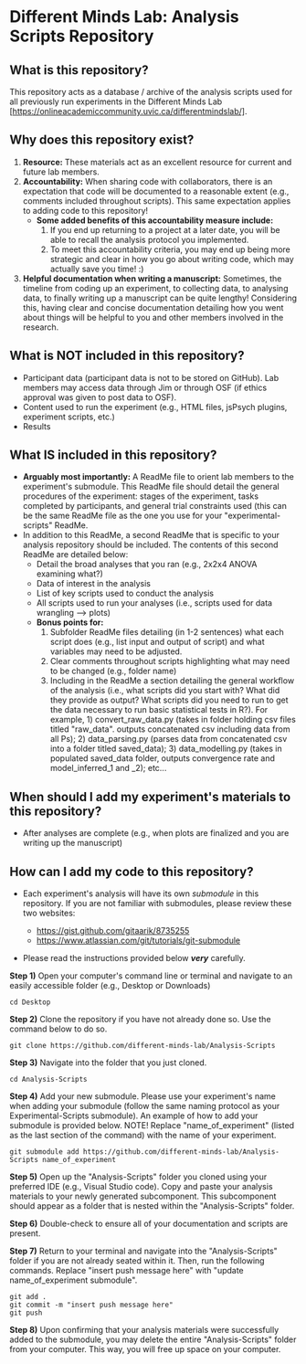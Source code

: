 # Different Minds Lab: Analysis Scripts Repository

## What is this repository?
This repository acts as a database / archive of the analysis scripts used for all previously run experiments in the Different Minds Lab [https://onlineacademiccommunity.uvic.ca/differentmindslab/].

## Why does this repository exist?
1. **Resource:** These materials act as an excellent resource for current and future lab members.
2. **Accountability:** When sharing code with collaborators, there is an expectation that code will be documented to a reasonable extent (e.g., comments included throughout scripts). This same expectation applies to adding code to this repository!
   - **Some added benefits of this accountability measure include:**
      1. If you end up returning to a project at a later date, you will be able to recall the analysis protocol you implemented.
      2. To meet this accountability criteria, you may end up being more strategic and clear in how you go about writing code, which may actually save you time! :)
3. **Helpful documentation when writing a manuscript:** Sometimes, the timeline from coding up an experiment, to collecting data, to analysing data, to finally writing up a manuscript can be quite lengthy! Considering this, having clear and concise documentation detailing how you went about things will be helpful to you and other members involved in the research.

## What is NOT included in this repository?
- Participant data (participant data is not to be stored on GitHub). Lab members may access data through Jim or through OSF (if ethics approval was given to post data to OSF).
- Content used to run the experiment (e.g., HTML files, jsPsych plugins, experiment scripts, etc.)
- Results

## What IS included in this repository?
- **Arguably most importantly:** A ReadMe file to orient lab members to the experiment's submodule. This ReadMe file should detail the general procedures of the experiment: stages of the experiment, tasks completed by participants, and general trial constraints used (this can be the same ReadMe file as the one you use for your "experimental-scripts" ReadMe.
- In addition to this ReadMe, a second ReadMe that is specific to your analysis repository should be included. The contents of this second ReadMe are detailed below:
  - Detail the broad analyses that you ran (e.g., 2x2x4 ANOVA examining what?)
  - Data of interest in the analysis
  - List of key scripts used to conduct the analysis
  - All scripts used to run your analyses (i.e., scripts used for data wrangling --> plots)
  - **Bonus points for:**
      1. Subfolder ReadMe files detailing (in 1-2 sentences) what each script does (e.g., list input and output of script) and what variables may need to be adjusted.
      2. Clear comments throughout scripts highlighting what may need to be changed (e.g., folder name)
      3. Including in the ReadMe a section detailing the general workflow of the analysis (i.e., what scripts did you start with? What did they provide as output? What scripts did you need to run to get the data necessary to run basic statistical tests in R?). For example, 1) convert_raw_data.py (takes in folder holding csv files titled "raw_data". outputs concatenated csv including data from all Ps); 2) data_parsing.py (parses data from concatenated csv into a folder titled saved_data); 3) data_modelling.py (takes in populated saved_data folder, outputs convergence rate and model_inferred_1 and _2); etc...

## When should I add my experiment's materials to this repository?
- After analyses are complete (e.g., when plots are finalized and you are writing up the manuscript)


## How can I add my code to this repository?
- Each experiment's analysis will have its own _submodule_ in this repository. If you are not familiar with submodules, please review these two websites:
   - https://gist.github.com/gitaarik/8735255
   - https://www.atlassian.com/git/tutorials/git-submodule

- Please read the instructions provided below ***very*** carefully.
  
**Step 1)**
  Open your computer's command line or terminal and navigate to an easily accessible folder (e.g., Desktop or Downloads)
  ```
  cd Desktop
  ```
**Step 2)**
  Clone the repository if you have not already done so. Use the command below to do so.
  ```
  git clone https://github.com/different-minds-lab/Analysis-Scripts
  ```

**Step 3)**
   Navigate into the folder that you just cloned.
   ```
   cd Analysis-Scripts
   ```
**Step 4)**
   Add your new submodule. Please use your experiment's name when adding your submodule (follow the same naming protocol as your Experimental-Scripts submodule). An example of how to add your submodule is provided below. NOTE! Replace "name_of_experiment" (listed as the last section of the command) with the name of your experiment.
   ```
   git submodule add https://github.com/different-minds-lab/Analysis-Scripts name_of_experiment
   ```
**Step 5)**
   Open up the "Analysis-Scripts" folder you cloned using your preferred IDE (e.g., Visual Studio code). Copy and paste your analysis materials to your newly generated subcomponent. This subcomponent should appear as a folder that is nested within the "Analysis-Scripts" folder.

   
**Step 6)**
   Double-check to ensure all of your documentation and scripts are present. 

   
**Step 7)**
   Return to your terminal and navigate into the "Analysis-Scripts" folder if you are not already seated within it. Then, run the following commands. Replace "insert push message here" with "update name_of_experiment submodule".
   ```
   git add .
   git commit -m "insert push message here"
   git push
   ```
**Step 8)**
Upon confirming that your analysis materials were successfully added to the submodule, you may delete the entire "Analysis-Scripts" folder from your computer. This way, you will free up space on your computer.
